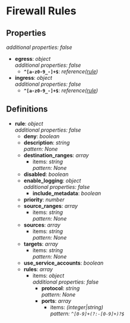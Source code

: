 # Firewall Rules

<!-- markdownlint-disable MD036 -->

## Properties

*additional properties: false*

- **egress**: *object*
  <br>*additional properties: false*
  - **`^[a-z0-9_-]+$`**: *reference([rule](#refs-rule))*
- **ingress**: *object*
  <br>*additional properties: false*
  - **`^[a-z0-9_-]+$`**: *reference([rule](#refs-rule))*

## Definitions

- **rule**<a name="refs-rule"></a>: *object*
  <br>*additional properties: false*
  - **deny**: *boolean*
  - **description**: *string*
    <br>*pattern: None*
  - **destination_ranges**: *array*
    - items: *string*
      <br>*pattern: None*
  - **disabled**: *boolean*
  - **enable_logging**: *object*
    <br>*additional properties: false*
    - **include_metadata**: *boolean*
  - **priority**: *number*
  - **source_ranges**: *array*
    - items: *string*
      <br>*pattern: None*
  - **sources**: *array*
    - items: *string*
      <br>*pattern: None*
  - **targets**: *array*
    - items: *string*
      <br>*pattern: None*
  - **use_service_accounts**: *boolean*
  - **rules**: *array*
    - items: *object*
      <br>*additional properties: false*
      - **protocol**: *string*
        <br>*pattern: None*
      - **ports**: *array*
        - items: *(integer|string)*
          <br>*pattern: `^[0-9]+(?:-[0-9]+)?$`*
